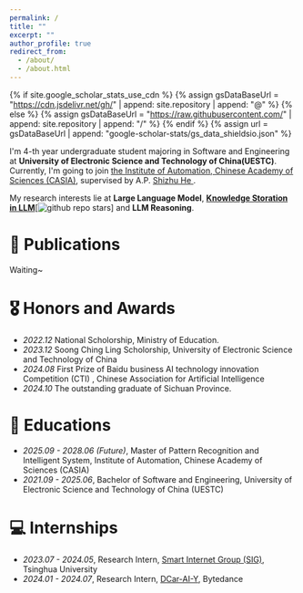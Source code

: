 ```yaml
---
permalink: /
title: ""
excerpt: ""
author_profile: true
redirect_from: 
  - /about/
  - /about.html
---
```


{% if site.google_scholar_stats_use_cdn %}
{% assign gsDataBaseUrl = "https://cdn.jsdelivr.net/gh/" | append: site.repository | append: "@" %}
{% else %}
{% assign gsDataBaseUrl = "https://raw.githubusercontent.com/" | append: site.repository | append: "/" %}
{% endif %}
{% assign url = gsDataBaseUrl | append: "google-scholar-stats/gs_data_shieldsio.json" %}

<span class='anchor' id='about-me'></span>

I'm 4-th year undergraduate student majoring in Software and Engineering at **University of Electronic Science and Technology of China(UESTC)**. Currently, I'm going to join  <a href="http://www.ia.cas.cn/">the Institute of Automation, Chinese Academy of Sciences (CASIA)</a>, supervised by A.P. <a href="https://heshizhu.github.io/">Shizhu He </a>.

My research interests lie at **Large Language Model**, **[Knowledge Storation in LLM](https://github.com/Trae1ounG/Awesome-Parametric-Knowledge-in-LLMs)**[![github repo stars](https://img.shields.io/github/stars/Trae1ounG/Awesome-Parametric-Knowledge-in-LLMs)] and **LLM Reasoning**.


<!-- # 🔥 News
- *2024.10*:  &nbsp;🎉🎉 I was selected as the outstanding graduate of Sichuan Province.
- *2024.09*: &nbsp;🎉🎉 I was admitted to join  the Institute of Automation, Chinese Academy of Sciences. My primary research focus will be on LLM. -->


# 📝 Publications 

<div class='paper-box'>
<!-- <div class='paper-box-image'><div><div class="badge">CVPR 2016</div><img src='images/500x300.png' alt="sym" width="100%"></div></div> -->
<div class='paper-box-text' markdown="1">
Waiting~
</div>
</div>


# 🎖 Honors and Awards
- *2022.12* National Scholorship, Ministry of Education.
- *2023.12* Soong Ching Ling Scholorship, University of Electronic Science and Technology of China
- *2024.08* First Prize of Baidu business AI technology innovation Competition (CTI) , Chinese Association for Artificial Intelligence
- *2024.10* The outstanding graduate of Sichuan Province.

# 📖 Educations
- *2025.09 - 2028.06 (Future)*, Master of Pattern Recognition and Intelligent System, Institute of Automation, Chinese Academy of Sciences (CASIA)
- *2021.09 - 2025.06*, Bachelor of Software and Engineering, University of Electronic Science and Technology of China (UESTC)


# 💻 Internships
- *2023.07 - 2024.05*, Research Intern, <a href="https://smartinternet.group/">Smart Internet Group (SIG)</a>, Tsinghua University
- *2024.01 - 2024.07*, Research Intern, <a href="https://www.dongchedi.com/">DCar-AI-Y</a>, Bytedance

